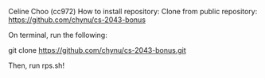 Celine Choo (cc972)
How to install repository:
Clone from public repository: https://github.com/chynu/cs-2043-bonus

On terminal, run the following:

git clone https://github.com/chynu/cs-2043-bonus.git

Then, run rps.sh!
